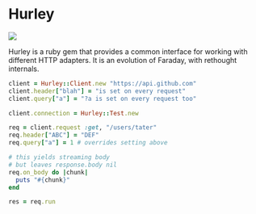 # Hurley

![](http://comicstheblog.com/wp-content/uploads/2013/10/Hurley-Run.gif)

Hurley is a ruby gem that provides a common interface for working with different
HTTP adapters.  It is an evolution of Faraday, with rethought internals.

```ruby
client = Hurley::Client.new "https://api.github.com"
client.header["blah"] = "is set on every request"
client.query["a"] = "?a is set on every request too"

client.connection = Hurley::Test.new

req = client.request :get, "/users/tater"
req.header["ABC"] = "DEF"
req.query["a"] = 1 # overrides setting above

# this yields streaming body
# but leaves response.body nil
req.on_body do |chunk|
  puts "#{chunk}"
end

res = req.run
```
